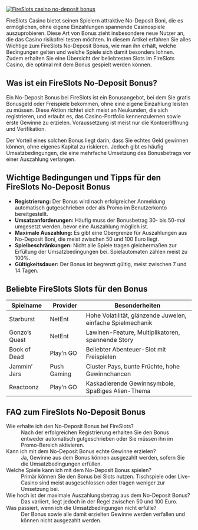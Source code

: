 [![FireSlots casino no-deposit bonus](https://123-caf.pages.dev/gitsignup.png)](https://vrmoo.ru/Bt82HjjY)

<p>FireSlots Casino bietet seinen Spielern attraktive No-Deposit Boni, die es ermöglichen, ohne eigene Einzahlungen spannende Casinospiele auszuprobieren. Diese Art von Bonus zieht insbesondere neue Nutzer an, die das Casino risikofrei testen möchten. In diesem Artikel erfahren Sie alles Wichtige zum FireSlots No-Deposit Bonus, wie man ihn erhält, welche Bedingungen gelten und welche Spiele sich damit besonders lohnen. Zudem erhalten Sie eine Übersicht der beliebtesten Slots im FireSlots Casino, die optimal mit dem Bonus gespielt werden können.</p>  <h2>Was ist ein FireSlots No-Deposit Bonus?</h2> <p>Ein No-Deposit Bonus bei FireSlots ist ein Bonusangebot, bei dem Sie gratis Bonusgeld oder Freispiele bekommen, ohne eine eigene Einzahlung leisten zu müssen. Diese Aktion richtet sich meist an Neukunden, die sich registrieren, und erlaubt es, das Casino-Portfolio kennenzulernen sowie erste Gewinne zu erzielen. Voraussetzung ist meist nur die Kontoeröffnung und Verifikation.</p> <p>Der Vorteil eines solchen Bonus liegt darin, dass Sie echtes Geld gewinnen können, ohne eigenes Kapital zu riskieren. Jedoch gibt es häufig Umsatzbedingungen, die eine mehrfache Umsetzung des Bonusbetrags vor einer Auszahlung verlangen.</p>  <h2>Wichtige Bedingungen und Tipps für den FireSlots No-Deposit Bonus</h2> <ul>   <li><strong>Registrierung:</strong> Der Bonus wird nach erfolgreicher Anmeldung automatisch gutgeschrieben oder als Promo im Benutzerkonto bereitgestellt.</li>   <li><strong>Umsatzanforderungen:</strong> Häufig muss der Bonusbetrag 30- bis 50-mal umgesetzt werden, bevor eine Auszahlung möglich ist.</li>   <li><strong>Maximale Auszahlung:</strong> Es gibt eine Obergrenze für Auszahlungen aus No-Deposit Boni, die meist zwischen 50 und 100 Euro liegt.</li>   <li><strong>Spielbeschränkungen:</strong> Nicht alle Spiele tragen gleichermaßen zur Erfüllung der Umsatzbedingungen bei. Spielautomaten zählen meist zu 100%.</li>   <li><strong>Gültigkeitsdauer:</strong> Der Bonus ist begrenzt gültig, meist zwischen 7 und 14 Tagen.</li> </ul>  <h2>Beliebte FireSlots Slots für den Bonus</h2> <table>   <thead>     <tr>       <th>Spielname</th>       <th>Provider</th>       <th>Besonderheiten</th>     </tr>   </thead>   <tbody>     <tr>       <td>Starburst</td>       <td>NetEnt</td>       <td>Hohe Volatilität, glänzende Juwelen, einfache Spielmechanik</td>     </tr>     <tr>       <td>Gonzo’s Quest</td>       <td>NetEnt</td>       <td>Lawinen-Feature, Multiplikatoren, spannende Story</td>     </tr>     <tr>       <td>Book of Dead</td>       <td>Play’n GO</td>       <td>Beliebter Abenteuer-Slot mit Freispielen</td>     </tr>     <tr>       <td>Jammin’ Jars</td>       <td>Push Gaming</td>       <td>Cluster Pays, bunte Früchte, hohe Gewinnchancen</td>     </tr>     <tr>       <td>Reactoonz</td>       <td>Play’n GO</td>       <td>Kaskadierende Gewinnsymbole, Spaßiges Alien-Thema</td>     </tr>   </tbody> </table>  <h2>FAQ zum FireSlots No-Deposit Bonus</h2> <dl>   <dt>Wie erhalte ich den No-Deposit Bonus bei FireSlots?</dt>   <dd>Nach der erfolgreichen Registrierung erhalten Sie den Bonus entweder automatisch gutgeschrieben oder Sie müssen ihn im Promo-Bereich aktivieren.</dd>      <dt>Kann ich mit dem No-Deposit Bonus echte Gewinne erzielen?</dt>   <dd>Ja, Gewinne aus dem Bonus können ausgezahlt werden, sofern Sie die Umsatzbedingungen erfüllen.</dd>      <dt>Welche Spiele kann ich mit dem No-Deposit Bonus spielen?</dt>   <dd>Primär können Sie den Bonus bei Slots nutzen. Tischspiele oder Live-Casino sind meist ausgeschlossen oder tragen weniger zur Umsetzung bei.</dd>      <dt>Wie hoch ist der maximale Auszahlungsbetrag aus dem No-Deposit Bonus?</dt>   <dd>Das variiert, liegt jedoch in der Regel zwischen 50 und 100 Euro.</dd>      <dt>Was passiert, wenn ich die Umsatzbedingungen nicht erfülle?</dt>   <dd>Der Bonus sowie alle damit erzielten Gewinne werden verfallen und können nicht ausgezahlt werden.</dd> </dl>
